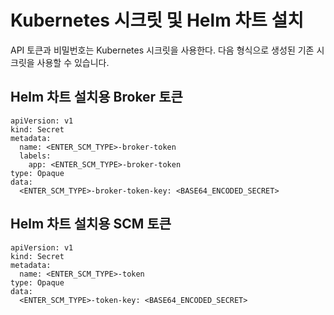 # Kubernetes 시크릿 및 Helm 차트 설치

API 토큰과 비밀번호는 Kubernetes 시크릿을 사용한다. 다음 형식으로 생성된 기존 시크릿을 사용할 수 있습니다.

## Helm 차트 설치용 Broker 토큰

```
apiVersion: v1
kind: Secret
metadata:
  name: <ENTER_SCM_TYPE>-broker-token
  labels:
    app: <ENTER_SCM_TYPE>-broker-token
type: Opaque
data:
  <ENTER_SCM_TYPE>-broker-token-key: <BASE64_ENCODED_SECRET>
```

## Helm 차트 설치용 SCM 토큰

```
apiVersion: v1
kind: Secret
metadata:
  name: <ENTER_SCM_TYPE>-token
type: Opaque
data:
  <ENTER_SCM_TYPE>-token-key: <BASE64_ENCODED_SECRET>
```

